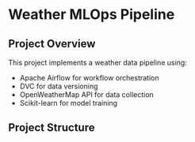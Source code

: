 # Weather MLOps Pipeline

## Project Overview
This project implements a weather data pipeline using:
- Apache Airflow for workflow orchestration
- DVC for data versioning
- OpenWeatherMap API for data collection
- Scikit-learn for model training

## Project Structure
